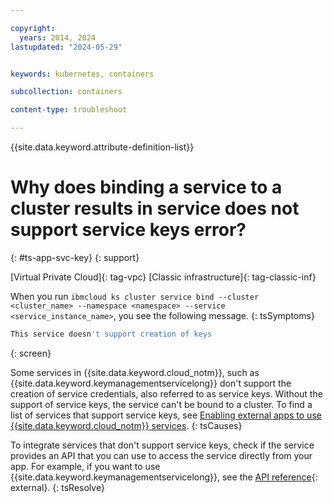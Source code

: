 ```yaml
---

copyright: 
  years: 2014, 2024
lastupdated: "2024-05-29"


keywords: kubernetes, containers

subcollection: containers

content-type: troubleshoot

---
```


{{site.data.keyword.attribute-definition-list}}





# Why does binding a service to a cluster results in service does not support service keys error?
{: #ts-app-svc-key}
{: support}

[Virtual Private Cloud]{: tag-vpc} [Classic infrastructure]{: tag-classic-inf}


When you run `ibmcloud ks cluster service bind --cluster <cluster_name> --namespace <namespace> --service <service_instance_name>`, you see the following message.
{: tsSymptoms}

```sh
This service doesn't support creation of keys
```
{: screen}



Some services in {{site.data.keyword.cloud_notm}}, such as {{site.data.keyword.keymanagementservicelong}} don't support the creation of service credentials, also referred to as service keys. Without the support of service keys, the service can't be bound to a cluster. To find a list of services that support service keys, see [Enabling external apps to use {{site.data.keyword.cloud_notm}} services](/docs/account?topic=account-externalapp#externalapp).
{: tsCauses}



To integrate services that don't support service keys, check if the service provides an API that you can use to access the service directly from your app. For example, if you want to use {{site.data.keyword.keymanagementservicelong}}, see the [API reference](https://cloud.ibm.com/apidocs/key-protect){: external}.
{: tsResolve}








